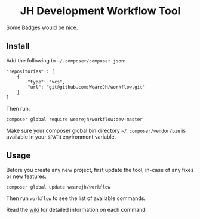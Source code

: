 <h1 align="center">JH Development Workflow Tool</h1>

<p align="center">

Some Badges would be nice. 

</p>

## Install

Add the following to `~/.composer/composer.json`:

```
"repositories" : [
    {
        "type": "vcs",
        "url": "git@github.com:WeareJH/workflow.git"
    }
]
```

Then run:

```
composer global require wearejh/workflow:dev-master
```

Make sure your composer global bin directory `~/.composer/vendor/bin` is available in your `$PATH` environment variable.

## Usage

Before you create any new project, first update the tool, in-case of any fixes or new features.

```
composer global update wearejh/workflow
```

Then run `workflow` to see the list of available commands.

Read the [wiki](https://github.com/WeareJH/workflow/wiki) for detailed information on each command

